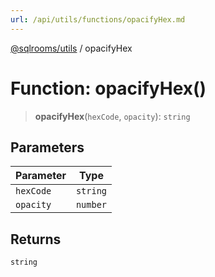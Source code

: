 ```yaml
---
url: /api/utils/functions/opacifyHex.md
---
```

[@sqlrooms/utils](../index.md) / opacifyHex

# Function: opacifyHex()

> **opacifyHex**(`hexCode`, `opacity`): `string`

## Parameters

| Parameter | Type |
| ------ | ------ |
| `hexCode` | `string` |
| `opacity` | `number` |

## Returns

`string`
